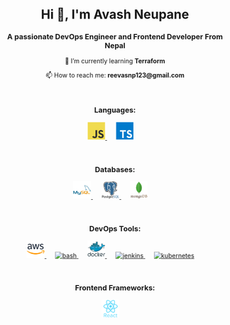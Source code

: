 <h1 align="center">Hi 👋, I'm Avash Neupane</h1>
<h3 align="center">A passionate DevOps Engineer and Frontend Developer From Nepal</h3>

<p align="center">🌱 I’m currently learning <strong>Terraform</strong></p>

<p align="center">📫 How to reach me: <strong>reevasnp123@gmail.com</strong></p>

<br/>

<h3 align="center">Languages:</h3>
<p align="center">
  <a href="https://developer.mozilla.org/en-US/docs/Web/JavaScript" target="_blank" rel="noreferrer" style="margin-right: 20px;">
    <img src="https://raw.githubusercontent.com/devicons/devicon/master/icons/javascript/javascript-original.svg" alt="javascript" width="40" height="40"/>
  </a>
  <a href="https://www.typescriptlang.org/" target="_blank" rel="noreferrer" style="margin-right: 20px;">
    <img src="https://raw.githubusercontent.com/devicons/devicon/master/icons/typescript/typescript-original.svg" alt="typescript" width="40" height="40"/>
  </a>
</p>

<br/>

<h3 align="center">Databases:</h3>
<p align="center">
  <a href="https://www.mysql.com/" target="_blank" rel="noreferrer" style="margin-right: 20px;">
    <img src="https://raw.githubusercontent.com/devicons/devicon/master/icons/mysql/mysql-original-wordmark.svg" alt="mysql" width="40" height="40"/>
  </a>
  <a href="https://www.postgresql.org" target="_blank" rel="noreferrer" style="margin-right: 20px;">
    <img src="https://raw.githubusercontent.com/devicons/devicon/master/icons/postgresql/postgresql-original-wordmark.svg" alt="postgresql" width="40" height="40"/>
  </a>
  <a href="https://www.mongodb.com/" target="_blank" rel="noreferrer" style="margin-right: 20px;">
    <img src="https://raw.githubusercontent.com/devicons/devicon/master/icons/mongodb/mongodb-original-wordmark.svg" alt="mongodb" width="40" height="40"/>
  </a>
</p>

<br/>

<h3 align="center">DevOps Tools:</h3>
<p align="center">
  <a href="https://aws.amazon.com" target="_blank" rel="noreferrer" style="margin-right: 20px;">
    <img src="https://raw.githubusercontent.com/devicons/devicon/master/icons/amazonwebservices/amazonwebservices-original-wordmark.svg" alt="aws" width="40" height="40"/>
  </a>
  <a href="https://www.gnu.org/software/bash/" target="_blank" rel="noreferrer" style="margin-right: 20px;">
    <img src="https://upload.wikimedia.org/wikipedia/commons/4/4b/Bash_Logo_Colored.svg" alt="bash" width="40" height="40"/>
  </a>
  <a href="https://www.docker.com/" target="_blank" rel="noreferrer" style="margin-right: 20px;">
    <img src="https://raw.githubusercontent.com/devicons/devicon/master/icons/docker/docker-original-wordmark.svg" alt="docker" width="40" height="40"/>
  </a>
  <a href="https://www.jenkins.io" target="_blank" rel="noreferrer" style="margin-right: 20px;">
    <img src="https://www.vectorlogo.zone/logos/jenkins/jenkins-icon.svg" alt="jenkins" width="40" height="40"/>
  </a>
  <a href="https://kubernetes.io" target="_blank" rel="noreferrer" style="margin-right: 20px;">
    <img src="https://www.vectorlogo.zone/logos/kubernetes/kubernetes-icon.svg" alt="kubernetes" width="40" height="40"/>
  </a>
</p>

<br/>

<h3 align="center">Frontend Frameworks:</h3>
<p align="center">
  <a href="https://reactjs.org/" target="_blank" rel="noreferrer" style="margin-right: 20px;">
    <img src="https://raw.githubusercontent.com/devicons/devicon/master/icons/react/react-original-wordmark.svg" alt="react" width="40" height="40"/>
  </a>
</p>

